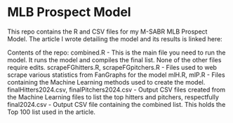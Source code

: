 # MLB Prospect Model

This repo contains the R and CSV files for my M-SABR MLB Prospect Model. The article I wrote detailing the model and its results is linked here:

Contents of the repo:
combined.R - This is the main file you need to run the model. It runs the model and compiles the final list. None of the other files require edits.
scrapeFGhitters.R, scrapeFGpitchers.R - Files used to web scrape various statistics from FanGraphs for the model
mlH.R, mlP.R - Files containing the Machine Learning methods used to create the model.
finalHitters2024.csv, finalPitchers2024.csv - Output CSV files created from the Machine Learning files to list the top hitters and pitchers, respectfully
final2024.csv - Output CSV file containing the combined list. This holds the Top 100 list used in the article.
